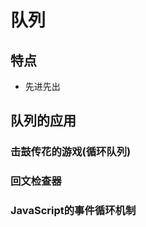 <!--
 * @Author: xujie 1607526161@qq.com
 * @Date: 2022-11-20 22:50:10
 * @LastEditors: xujie 1607526161@qq.com
 * @FilePath: \HTML-CSS-Javascript-\dataStructure\queue\queueStructure.md
 * @Description: 数据结构队列
-->
# 队列

## 特点

* 先进先出

## 队列的应用

### 击鼓传花的游戏(循环队列)

### 回文检查器

### JavaScript的事件循环机制
